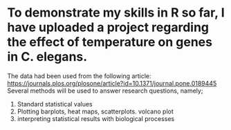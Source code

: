 # To demonstrate my skills in R so far, I have uploaded a project regarding the effect of temperature on genes in C. elegans. 
The data had been used from the following article: https://journals.plos.org/plosone/article?id=10.1371/journal.pone.0189445
Several methods will be used to answer research questions, namely;
1) Standard statistical values
2) Plotting barplots, heat maps, scatterplots. volcano plot
3) interpreting statistical results with biological processes
